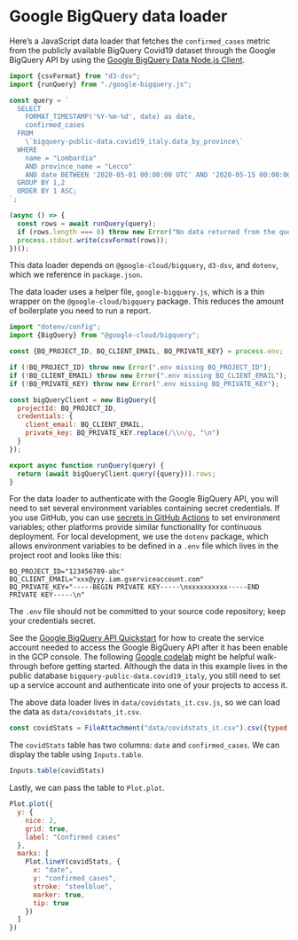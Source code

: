 # Google BigQuery data loader

Here’s a JavaScript data loader that fetches the `confirmed_cases` metric from the publicly available BigQuery Covid19 dataset through the Google BigQuery API by using the [Google BigQuery Data Node.js Client](https://cloud.google.com/nodejs/docs/reference/bigquery-connection/latest).

```js run=false
import {csvFormat} from "d3-dsv";
import {runQuery} from "./google-bigquery.js";

const query = `
  SELECT
    FORMAT_TIMESTAMP('%Y-%m-%d', date) as date,
    confirmed_cases
  FROM
    \`bigquery-public-data.covid19_italy.data_by_province\`
  WHERE
    name = "Lombardia"
    AND province_name = "Lecco"
    AND date BETWEEN '2020-05-01 00:00:00 UTC' AND '2020-05-15 00:00:00 UTC'
  GROUP BY 1,2
  ORDER BY 1 ASC;
`;

(async () => {
  const rows = await runQuery(query);
  if (rows.length === 0) throw new Error("No data returned from the query.");
  process.stdout.write(csvFormat(rows));
})();

```

<div class="note">

This data loader depends on `@google-cloud/bigquery`, `d3-dsv`, and `dotenv`, which we reference in `package.json`.

</div>

The data loader uses a helper file, `google-bigquery.js`, which is a thin wrapper on the `@google-cloud/bigquery` package. This reduces the amount of boilerplate you need to run a report.

```js run=false
import "dotenv/config";
import {BigQuery} from "@google-cloud/bigquery";

const {BQ_PROJECT_ID, BQ_CLIENT_EMAIL, BQ_PRIVATE_KEY} = process.env;

if (!BQ_PROJECT_ID) throw new Error(".env missing BQ_PROJECT_ID");
if (!BQ_CLIENT_EMAIL) throw new Error(".env missing BQ_CLIENT_EMAIL");
if (!BQ_PRIVATE_KEY) throw new Error(".env missing BQ_PRIVATE_KEY");

const bigQueryClient = new BigQuery({
  projectId: BQ_PROJECT_ID,
  credentials: {
    client_email: BQ_CLIENT_EMAIL,
    private_key: BQ_PRIVATE_KEY.replace(/\\n/g, "\n")
  }
});

export async function runQuery(query) {
  return (await bigQueryClient.query({query})).rows;
}
```

For the data loader to authenticate with the Google BigQuery API, you will need to set several environment variables containing secret credentials. If you use GitHub, you can use [secrets in GitHub Actions](https://docs.github.com/en/actions/security-guides/using-secrets-in-github-actions) to set environment variables; other platforms provide similar functionality for continuous deployment. For local development, we use the `dotenv` package, which allows environment variables to be defined in a `.env` file which lives in the project root and looks like this:

```
BQ_PROJECT_ID="123456789-abc"
BQ_CLIENT_EMAIL="xxx@yyy.iam.gserviceaccount.com"
BQ_PRIVATE_KEY="-----BEGIN PRIVATE KEY-----\nxxxxxxxxxx-----END PRIVATE KEY-----\n"
```

<div class="warning">

The `.env` file should not be committed to your source code repository; keep your credentials secret.

</div>

<div class="note">

See the [Google BigQuery API Quickstart](https://cloud.google.com/bigquery/docs/authentication) for how to create the service account needed to access the Google BigQuery API after it has been enable in the GCP console. The following [Google codelab](https://codelabs.developers.google.com/codelabs/cloud-bigquery-nodejs#0) might be helpful walk-through before getting started. Although the data in this example lives in the public database `bigquery-public-data.covid19_italy`, you still need to set up a service account and authenticate into one of your projects to access it.

</div>

The above data loader lives in `data/covidstats_it.csv.js`, so we can load the data as `data/covidstats_it.csv`.

```js echo
const covidStats = FileAttachment("data/covidstats_it.csv").csv({typed: true});
```

The `covidStats` table has two columns: `date` and `confirmed_cases`. We can display the table using `Inputs.table`.

```js echo
Inputs.table(covidStats)
```

Lastly, we can pass the table to `Plot.plot`.

```js echo
Plot.plot({
  y: {
    nice: 2,
    grid: true,
    label: "Confirmed cases"
  },
  marks: [
    Plot.lineY(covidStats, {
      x: "date",
      y: "confirmed_cases",
      stroke: "steelblue",
      marker: true,
      tip: true
    })
  ]
})
```
